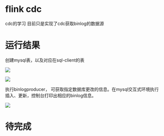 # flink cdc

cdc的学习
目前只是实现了cdc获取binlog的数据源

# 运行结果

创建mysql表，以及对应在sql-client的表

![](http://quxjj6jyh.hn-bkt.clouddn.com/2021.6.25/cdc_0.png)

![](http://quxjj6jyh.hn-bkt.clouddn.com/2021.6.25cdc_2.png)



执行binlogproducer， 可获取指定数据库更改的信息。在mysql交互式环境执行插入、更新，控制台打印出相应的binlog信息。

![](http://quxjj6jyh.hn-bkt.clouddn.com/2021.6.25cdc_1.png)



# 待完成

